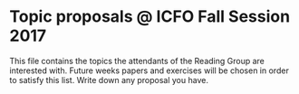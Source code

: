 Topic proposals @ ICFO Fall Session 2017
=============================================

This file contains the topics the attendants of the Reading Group are interested with. Future weeks papers and exercises will be chosen in order to satisfy this list. Write down any proposal you have.
